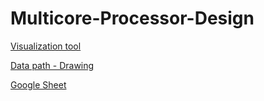 # Multicore-Processor-Design

[Visualization tool](https://processor-viz-895b91.pages.dev/) 

[Data path - Drawing](https://excalidraw.com/#room=da2c671caaf58b164a9d,DCDCAfTVAIliZtm77NxS7w) 

[Google Sheet](https://docs.google.com/spreadsheets/d/1NWz1I4V-Qkjd-4clPymhBjzXFpGxIdW4pcBSh-9wjCw/edit#gid=811509892) 
